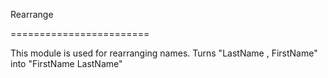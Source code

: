 Rearrange

========================


This module is used for rearranging names.
Turns "LastName , FirstName" into "FirstName LastName"
